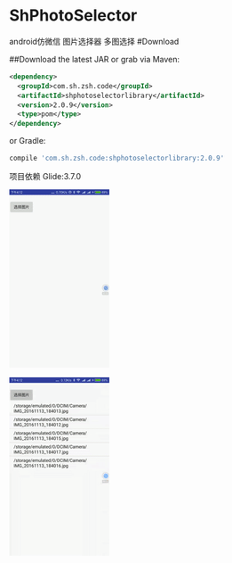 # ShPhotoSelector
android仿微信 图片选择器 多图选择
#Download

##Download the latest JAR or grab via Maven:
~~~xml
<dependency>
  <groupId>com.sh.zsh.code</groupId>
  <artifactId>shphotoselectorlibrary</artifactId>
  <version>2.0.9</version>
  <type>pom</type>
</dependency>
~~~
or Gradle:
~~~gradle
compile 'com.sh.zsh.code:shphotoselectorlibrary:2.0.9'
~~~
项目依赖 Glide:3.7.0


![](1.gif)

![](2.gif)